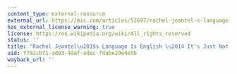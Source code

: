 ```yaml
---
content_type: external-resource
external_url: https://mic.com/articles/52697/rachel-jeantel-s-language-is-english-it-s-just-not-your-english#.umV4jxMtx
has_external_license_warning: true
license: https://en.wikipedia.org/wiki/All_rights_reserved
status: ''
title: "Rachel Jeantel\u2019s Language Is English \u2014 It's Just Not Your English"
uid: f792cb71-ad93-4daf-adec-fdabe29e4e5b
wayback_url: ''
---
```

